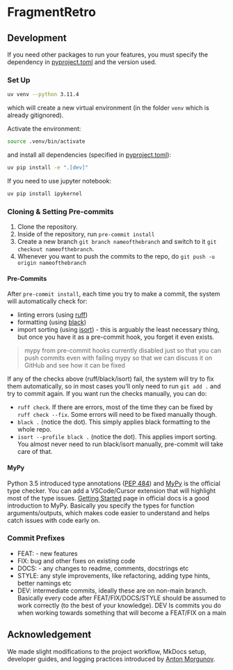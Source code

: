 # FragmentRetro

## Development

If you need other packages to run your features, you must specify the dependency in [pyproject.toml](./pyproject.toml) and the version used.

### Set Up

```bash
uv venv --python 3.11.4
```

which will create a new virtual environment (in the folder `venv` which is already gitignored).

Activate the environment:

```bash
source .venv/bin/activate
```

and install all dependencies (specified in [pyproject.toml](./pyproject.toml)):

```bash
uv pip install -e ".[dev]"
```

If you need to use jupyter notebook:

```bash
uv pip install ipykernel
```

### Cloning & Setting Pre-commits

1. Clone the repository.
2. Inside of the repository, run `pre-commit install`
3. Create a new branch `git branch nameofthebranch` and switch to it `git checkout nameofthebranch`.
4. Whenever you want to push the commits to the repo, do `git push -u origin nameofthebranch`

#### Pre-Commits

After `pre-commit install`, each time you try to make a commit, the system will automatically check for:

- linting errors (using [ruff](https://github.com/astral-sh/ruff))
- formatting (using [black](https://github.com/psf/black))
- import sorting (using [isort](https://github.com/pycqa/isort/)) - this is arguably the least necessary thing, but once you have it as a pre-commit hook, you forget it even exists.

> mypy from pre-commit hooks currently disabled just so that you can push commits even with failing mypy so that we can discuss it on GitHub and see how it can be fixed

If any of the checks above (ruff/black/isort) fail, the system will try to fix them automatically, so in most cases you'll only need to run `git add .` and try to commit again. If you want run the checks manually, you can do:

- `ruff check`. If there are errors, most of the time they can be fixed by `ruff check --fix`. Some errors will need to be fixed manually though.
- `black .` (notice the dot). This simply applies black formatting to the whole repo.
- `isort --profile black .` (notice the dot). This applies import sorting. You almost never need to run black/isort manually, pre-commit will take care of that.

#### MyPy

Python 3.5 introduced type annotations ([PEP 484](https://peps.python.org/pep-0484/)) and [MyPy](https://mypy.readthedocs.io/en/stable/) is the official type checker. You can add a VSCode/Cursor extension that will highlight most of the type issues. [Getting Started](https://mypy.readthedocs.io/en/stable/getting_started.html#) page in official docs is a good introduction to MyPy. Basically you specify the types for function arguments/outputs, which makes code easier to understand and helps catch issues with code early on.

### Commit Prefixes

- FEAT: - new features
- FIX: bug and other fixes on existing code
- DOCS: - any changes to readme, comments, docstrings etc
- STYLE: any style improvements, like refactoring, adding type hints, better namings etc
- DEV: intermediate commits, ideally these are on non-main branch. Basically every code after FEAT/FIX/DOCS/STYLE should be assumed to work correctly (to the best of your knowledge). DEV Is commits you do when working towards something that will become a FEAT/FIX on a main

## Acknowledgement

We made slight modifications to the project workflow, MkDocs setup, developer guides, and logging practices introduced by [Anton Morgunov](https://github.com/anmorgunov).
